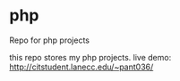 php
===

Repo for php projects

this repo stores my php projects. live demo: http://citstudent.lanecc.edu/~pant036/

